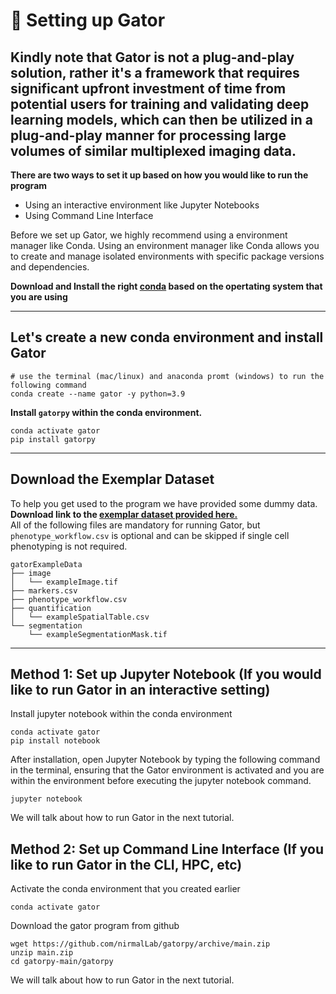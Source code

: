 # 🐊 Setting up Gator 
## Kindly note that **Gator is not a plug-and-play solution**, rather it's a framework that requires significant upfront investment of time from potential users for training and validating deep learning models, which can then be utilized in a plug-and-play manner for processing large volumes of similar multiplexed imaging data.

**There are two ways to set it up based on how you would like to run the program**
- Using an interactive environment like Jupyter Notebooks
- Using Command Line Interface

Before we set up Gator, we highly recommend using a environment manager like Conda. Using an environment manager like Conda allows you to create and manage isolated environments with specific package versions and dependencies. 

**Download and Install the right [conda](https://docs.conda.io/en/latest/miniconda.html) based on the opertating system that you are using**

<hr>

## Let's create a new conda environment and install Gator

```
# use the terminal (mac/linux) and anaconda promt (windows) to run the following command
conda create --name gator -y python=3.9
```

**Install `gatorpy` within the conda environment.**

```
conda activate gator
pip install gatorpy
```

<hr>

## Download the Exemplar Dataset
To help you get used to the program we have provided some dummy data.   
**Download link to the [exemplar dataset provided here.](https://github.com/nirmalLab/gatorpy/tree/main/docs/Tutorials/gatorExampleData)**  
All of the following files are mandatory for running Gator, but `phenotype_workflow.csv` is optional and can be skipped if single cell phenotyping is not required.
```
gatorExampleData
├── image
│   └── exampleImage.tif
├── markers.csv
├── phenotype_workflow.csv
├── quantification
│   └── exampleSpatialTable.csv
└── segmentation
    └── exampleSegmentationMask.tif
```

<hr>

## Method 1: Set up Jupyter Notebook (If you would like to run Gator in an interactive setting)
Install jupyter notebook within the conda environment
```
conda activate gator
pip install notebook
```
After installation, open Jupyter Notebook by typing the following command in the terminal, ensuring that the Gator environment is activated and you are within the environment before executing the jupyter notebook command.
```
jupyter notebook
```
We will talk about how to run Gator in the next tutorial.

## Method 2: Set up Command Line Interface (If you like to run Gator in the CLI, HPC, etc)

Activate the conda environment that you created earlier
```
conda activate gator
```

Download the gator program from github
```
wget https://github.com/nirmalLab/gatorpy/archive/main.zip
unzip main.zip 
cd gatorpy-main/gatorpy 
```
We will talk about how to run Gator in the next tutorial.

